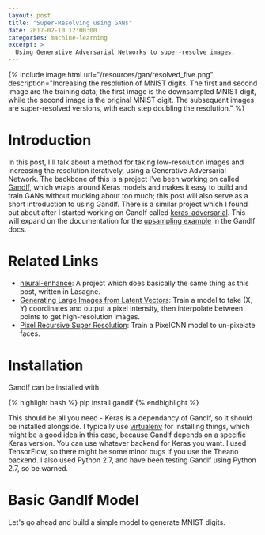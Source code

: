 ```yaml
---
layout: post
title: "Super-Resolving using GANs"
date: 2017-02-10 12:00:00
categories: machine-learning
excerpt: >
  Using Generative Adversarial Networks to super-resolve images.
---
```


{% include image.html url="/resources/gan/resolved_five.png" description="Increasing the resolution of MNIST digits. The first and second image are the training data; the first image is the downsampled MNIST digit, while the second image is the original MNIST digit. The subsequent images are super-resolved versions, with each step doubling the resolution." %}

# Introduction

In this post, I'll talk about a method for taking low-resolution images and increasing the resolution iteratively, using a Generative Adversarial Network. The backbone of this is a project I've been working on called [Gandlf][gandlf], which wraps around Keras models and makes it easy to build and train GANs without mucking about too much; this post will also serve as a short introduction to using Gandlf. There is a similar project which I found out about after I started working on Gandlf called [keras-adversarial][keras-adversarial]. This will expand on the documentation for the [upsampling example][gandlf-upsample] in the Gandlf docs.

# Related Links

 - [neural-enhance][neural-enhance]: A project which does basically the same thing as this post, written in Lasagne.
 - [Generating Large Images from Latent Vectors][hardmaru-mnist]: Train a model to take (X, Y) coordinates and output a pixel intensity, then interpolate between points to get high-resolution images.
 - [Pixel Recursive Super Resolution][dahl-pixelcnn]: Train a PixelCNN model to un-pixelate faces.

# Installation

Gandlf can be installed with

{% highlight bash %}
pip install gandlf
{% endhighlight %}

This should be all you need - Keras is a dependancy of Gandlf, so it should be installed alongside. I typically use [virtualenv][virtualenv] for installing things, which might be a good idea in this case, because Gandlf depends on a specific Keras version. You can use whatever backend for Keras you want. I used TensorFlow, so there might be some minor bugs if you use the Theano backend. I also used Python 2.7, and have been testing Gandlf using Python 2.7, so be warned.

# Basic Gandlf Model

Let's go ahead and build a simple model to generate MNIST digits.

[neural-enhance]: https://github.com/alexjc/neural-enhance
[keras-adversarial]: https://github.com/bstriner/keras-adversarial
[gan-original]: https://arxiv.org/abs/1406.2661
[hardmaru-mnist]: http://blog.otoro.net/2016/04/01/generating-large-images-from-latent-vectors/
[dahl-pixelcnn]: https://arxiv.org/pdf/1702.00783.pdf
[gandlf]: http://gandlf.org/
[gandlf-about]: http://gandlf.org/background/
[gandlf-upsample]: http://gandlf.org/examples/upsample/
[tensorflow-install]: https://www.tensorflow.org/get_started/os_setup
[virtualenv]: http://docs.python-guide.org/en/latest/dev/virtualenvs/

